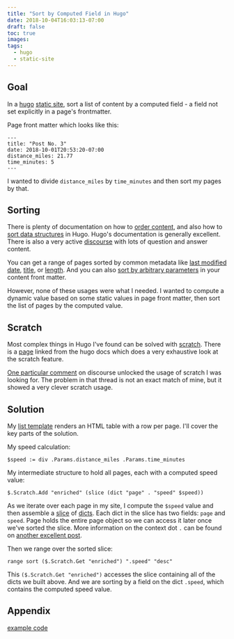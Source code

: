 ```yaml
---
title: "Sort by Computed Field in Hugo"
date: 2018-10-04T16:03:13-07:00
draft: false
toc: true
images:
tags:
  - hugo
  - static-site
---
```


## Goal

In a [hugo](https://gohugo.io/) [static site](https://laps.run), sort a list of content by a computed field - a field not set explicitly in a page's frontmatter.

Page front matter which looks like this:

```
---
title: "Post No. 3"
date: 2018-10-01T20:53:20-07:00
distance_miles: 21.77
time_minutes: 5
---
```

I wanted to divide `distance_miles` by `time_minutes` and then sort my pages by that.

## Sorting

There is plenty of documentation on how to [order content](https://gohugo.io/templates/lists/#order-content), and also how to [sort data structures](https://gohugo.io/functions/sort/) in Hugo. Hugo's documentation is generally excellent. There is also a very active [discourse](https://discourse.gohugo.io/) with lots of question and answer content.

You can get a range of pages sorted by common metadata like [last modified date](https://gohugo.io/templates/lists/#by-last-modified-date), [title](https://gohugo.io/templates/lists/#by-title), or [length](https://gohugo.io/templates/lists/#by-length). And you can also [sort by arbitrary parameters](https://gohugo.io/templates/lists/#by-parameter) in your content front matter.

However, none of these usages were what I needed. I wanted to compute a dynamic value based on some static values in page front matter, then sort the list of pages by the computed value.

## Scratch

Most complex things in Hugo I've found can be solved with [scratch](https://gohugo.io/functions/scratch). There is a [page](https://regisphilibert.com/blog/2017/04/hugo-scratch-explained-variable/) linked from the hugo docs which does a very exhaustive look at the scratch feature.

[One particular comment](https://discourse.gohugo.io/t/order-data-files-by-secondary-parameter/6407/10) on discourse unlocked the usage of scratch I was looking for. The problem in that thread is not an exact match of mine, but it showed a very clever scratch usage.

## Solution

My [list template](https://github.com/tphummel/laps.run/blob/order-by-computed-poc/order-by-computed-poc/layouts/_default/list.html) renders an HTML table with a row per page. I'll cover the key parts of the solution.

My speed calculation:

```
$speed := div .Params.distance_miles .Params.time_minutes
```

My intermediate structure to hold all pages, each with a computed speed value:

```
$.Scratch.Add "enriched" (slice (dict "page" . "speed" $speed))
```

As we iterate over each page in my site, I compute the `$speed` value and then assemble a [slice](https://gohugo.io/functions/slice/) of [dicts](https://gohugo.io/functions/dict/). Each dict in the slice has two fields: `page` and `speed`. Page holds the entire page object so we can access it later once we've sorted the slice. More information on the context dot `.` can be found on [another excellent post](https://regisphilibert.com/blog/2018/02/hugo-the-scope-the-context-and-the-dot/).

Then we range over the sorted slice:

```
range sort ($.Scratch.Get "enriched") ".speed" "desc"
```

This `($.Scratch.Get "enriched")` accesses the slice containing all of the dicts we built above. And we are sorting by a field on the dict `.speed`, which contains the computed speed value.

## Appendix

[example code](https://github.com/tphummel/laps.run/tree/order-by-computed-poc/order-by-computed-poc)
